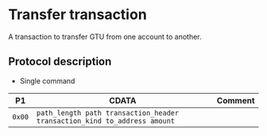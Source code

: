 # Transfer transaction

A transaction to transfer GTU from one account to another.

## Protocol description

* Single command

| P1 | CDATA | Comment |
|--------|-------------|----|
| `0x00` | `path_length path transaction_header transaction_kind to_address amount` | |